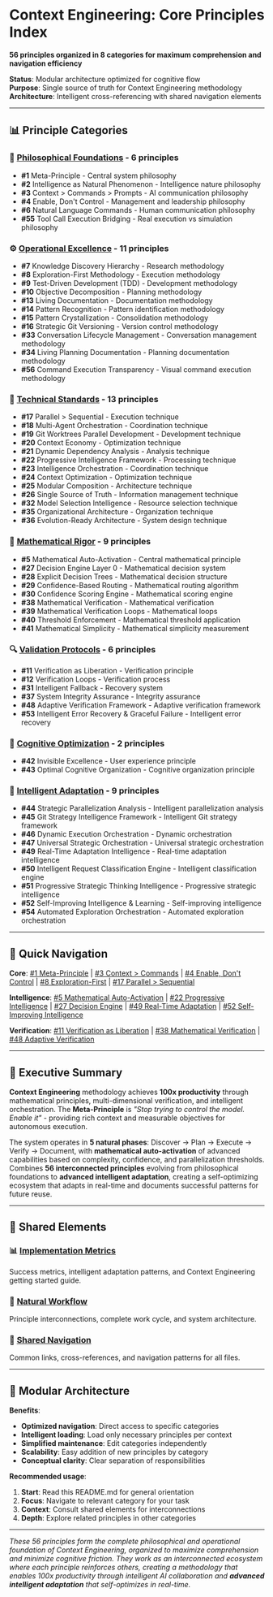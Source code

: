 # Context Engineering: Core Principles Index

**56 principles organized in 8 categories for maximum comprehension and navigation efficiency**

**Status**: Modular architecture optimized for cognitive flow  
**Purpose**: Single source of truth for Context Engineering methodology  
**Architecture**: Intelligent cross-referencing with shared navigation elements

---

## 📊 Principle Categories

### 🌟 [**Philosophical Foundations**](./philosophical-foundations.md) - 6 principles
- **#1** Meta-Principle - Central system philosophy
- **#2** Intelligence as Natural Phenomenon - Intelligence nature philosophy  
- **#3** Context > Commands > Prompts - AI communication philosophy
- **#4** Enable, Don't Control - Management and leadership philosophy
- **#6** Natural Language Commands - Human communication philosophy
- **#55** Tool Call Execution Bridging - Real execution vs simulation philosophy

### ⚙️ [**Operational Excellence**](./operational-excellence.md) - 11 principles
- **#7** Knowledge Discovery Hierarchy - Research methodology
- **#8** Exploration-First Methodology - Execution methodology
- **#9** Test-Driven Development (TDD) - Development methodology
- **#10** Objective Decomposition - Planning methodology
- **#13** Living Documentation - Documentation methodology
- **#14** Pattern Recognition - Pattern identification methodology
- **#15** Pattern Crystallization - Consolidation methodology
- **#16** Strategic Git Versioning - Version control methodology
- **#33** Conversation Lifecycle Management - Conversation management methodology
- **#34** Living Planning Documentation - Planning documentation methodology
- **#56** Command Execution Transparency - Visual command execution methodology

### 🔧 [**Technical Standards**](./technical-standards.md) - 13 principles
- **#17** Parallel > Sequential - Execution technique
- **#18** Multi-Agent Orchestration - Coordination technique
- **#19** Git Worktrees Parallel Development - Development technique
- **#20** Context Economy - Optimization technique
- **#21** Dynamic Dependency Analysis - Analysis technique
- **#22** Progressive Intelligence Framework - Processing technique
- **#23** Intelligence Orchestration - Coordination technique
- **#24** Context Optimization - Optimization technique
- **#25** Modular Composition - Architecture technique
- **#26** Single Source of Truth - Information management technique
- **#32** Model Selection Intelligence - Resource selection technique
- **#35** Organizational Architecture - Organization technique
- **#36** Evolution-Ready Architecture - System design technique

### 🧮 [**Mathematical Rigor**](./mathematical-rigor.md) - 9 principles
- **#5** Mathematical Auto-Activation - Central mathematical principle
- **#27** Decision Engine Layer 0 - Mathematical decision system
- **#28** Explicit Decision Trees - Mathematical decision structure
- **#29** Confidence-Based Routing - Mathematical routing algorithm
- **#30** Confidence Scoring Engine - Mathematical scoring engine
- **#38** Mathematical Verification - Mathematical verification
- **#39** Mathematical Verification Loops - Mathematical loops
- **#40** Threshold Enforcement - Mathematical threshold application
- **#41** Mathematical Simplicity - Mathematical simplicity measurement

### 🔍 [**Validation Protocols**](./validation-protocols.md) - 6 principles
- **#11** Verification as Liberation - Verification principle
- **#12** Verification Loops - Verification process
- **#31** Intelligent Fallback - Recovery system
- **#37** System Integrity Assurance - Integrity assurance
- **#48** Adaptive Verification Framework - Adaptive verification framework
- **#53** Intelligent Error Recovery & Graceful Failure - Intelligent error recovery

### 🎯 [**Cognitive Optimization**](./cognitive-optimization.md) - 2 principles
- **#42** Invisible Excellence - User experience principle
- **#43** Optimal Cognitive Organization - Cognitive organization principle

### 🚀 [**Intelligent Adaptation**](./intelligent-adaptation.md) - 9 principles
- **#44** Strategic Parallelization Analysis - Intelligent parallelization analysis
- **#45** Git Strategy Intelligence Framework - Intelligent Git strategy framework
- **#46** Dynamic Execution Orchestration - Dynamic orchestration
- **#47** Universal Strategic Orchestration - Universal strategic orchestration
- **#49** Real-Time Adaptation Intelligence - Real-time adaptation intelligence
- **#50** Intelligent Request Classification Engine - Intelligent classification engine
- **#51** Progressive Strategic Thinking Intelligence - Progressive strategic intelligence
- **#52** Self-Improving Intelligence & Learning - Self-improving intelligence
- **#54** Automated Exploration Orchestration - Automated exploration orchestration

---

## 🚀 Quick Navigation

**Core**: [#1 Meta-Principle](./philosophical-foundations.md#1-meta-principle) | [#3 Context > Commands](./philosophical-foundations.md#3-context--commands--prompts) | [#4 Enable, Don't Control](./philosophical-foundations.md#4-enable-dont-control) | [#8 Exploration-First](./operational-excellence.md#8-exploration-first-methodology) | [#17 Parallel > Sequential](./technical-standards.md#17-parallel--sequential)

**Intelligence**: [#5 Mathematical Auto-Activation](./mathematical-rigor.md#5-mathematical-auto-activation) | [#22 Progressive Intelligence](./technical-standards.md#22-progressive-intelligence-framework) | [#27 Decision Engine](./mathematical-rigor.md#27-decision-engine-layer-0) | [#49 Real-Time Adaptation](./intelligent-adaptation.md#49-real-time-adaptation-intelligence) | [#52 Self-Improving Intelligence](./intelligent-adaptation.md#52-self-improving-intelligence--learning)

**Verification**: [#11 Verification as Liberation](./validation-protocols.md#11-verification-as-liberation) | [#38 Mathematical Verification](./mathematical-rigor.md#38-verify-mathematics) | [#48 Adaptive Verification](./validation-protocols.md#48-adaptive-verification-framework)

---

## 📖 Executive Summary

**Context Engineering** methodology achieves **100x productivity** through mathematical principles, multi-dimensional verification, and intelligent orchestration. The **Meta-Principle** is _"Stop trying to control the model. Enable it"_ - providing rich context and measurable objectives for autonomous execution.

The system operates in **5 natural phases**: Discover → Plan → Execute → Verify → Document, with **mathematical auto-activation** of advanced capabilities based on complexity, confidence, and parallelization thresholds. Combines **56 interconnected principles** evolving from philosophical foundations to **advanced intelligent adaptation**, creating a self-optimizing ecosystem that adapts in real-time and documents successful patterns for future reuse.

---

## 🔗 Shared Elements

### 📊 [Implementation Metrics](./_shared/metrics.md)
Success metrics, intelligent adaptation patterns, and Context Engineering getting started guide.

### 🌊 [Natural Workflow](./_shared/workflow.md)
Principle interconnections, complete work cycle, and system architecture.

### 🧭 [Shared Navigation](./_shared/navigation.md)
Common links, cross-references, and navigation patterns for all files.

---

## 🎯 Modular Architecture

**Benefits**:
- **Optimized navigation**: Direct access to specific categories
- **Intelligent loading**: Load only necessary principles per context
- **Simplified maintenance**: Edit categories independently
- **Scalability**: Easy addition of new principles by category
- **Conceptual clarity**: Clear separation of responsibilities

**Recommended usage**:
1. **Start**: Read this README.md for general orientation
2. **Focus**: Navigate to relevant category for your task
3. **Context**: Consult shared elements for interconnections
4. **Depth**: Explore related principles in other categories

---

*These 56 principles form the complete philosophical and operational foundation of Context Engineering, organized to maximize comprehension and minimize cognitive friction. They work as an interconnected ecosystem where each principle reinforces others, creating a methodology that enables 100x productivity through intelligent AI collaboration and **advanced intelligent adaptation** that self-optimizes in real-time.*